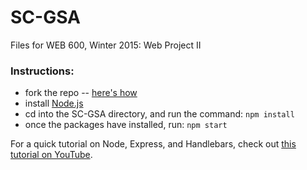 # SC-GSA
Files for WEB 600, Winter 2015: Web Project II

### Instructions:
- fork the repo -- [here's how](https://help.github.com/articles/fork-a-repo/)
- install [Node.js](https://nodejs.org/en/)
- cd into the SC-GSA directory, and run the command: ``` npm install ```
- once the packages have installed, run: ``` npm start ```

For a quick tutorial on Node, Express, and Handlebars, check out [this tutorial on YouTube](https://www.youtube.com/watch?v=m5ribwPpIPw).